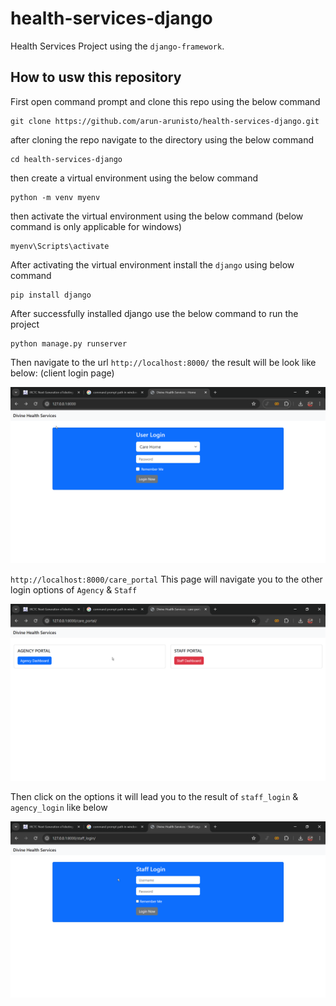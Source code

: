 # health-services-django

Health Services Project using the `django-framework`.

## How to usw this repository
First open command prompt and clone this repo using the below command
```commandline
git clone https://github.com/arun-arunisto/health-services-django.git
```
after cloning the repo navigate to the directory using the below command
```commandline
cd health-services-django
```
then create a virtual environment using the below command
```commandline
python -m venv myenv
```
then activate the virtual environment using the below command (below command is only applicable for windows)
```commandline
myenv\Scripts\activate
```
After activating the virtual environment install the `django` using below command
```commandline
pip install django
```
After successfully installed django use the below command to run the project
```commandline
python manage.py runserver
```
Then navigate to the url `http://localhost:8000/` the result will be look like below: (client login page)

![img.png](img.png)

`http://localhost:8000/care_portal` This page will navigate you to the other login options of `Agency` & `Staff`

![img_1.png](img_1.png)

Then click on the options it will lead you to the result of `staff_login` & `agency_login` like below

![img_2.png](img_2.png)
 